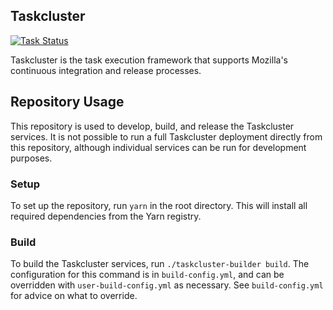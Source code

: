 Taskcluster
-----------
[![Task Status](https://github.taskcluster.net/v1/repository/taskcluster/taskcluster/master/badge.svg)](https://github.taskcluster.net/v1/repository/taskcluster/taskcluster/master/latest)

Taskcluster is the task execution framework that supports Mozilla's continuous integration and release processes.

## Repository Usage

This repository is used to develop, build, and release the Taskcluster services.
It is not possible to run a full Taskcluster deployment directly from this repository, although individual services can be run for development purposes.

### Setup

To set up the repository, run `yarn` in the root directory.
This will install all required dependencies from the Yarn registry.

### Build

To build the Taskcluster services, run `./taskcluster-builder build`.
The configuration for this command is in `build-config.yml`, and can be overridden with `user-build-config.yml` as necessary.
See `build-config.yml` for advice on what to override.
